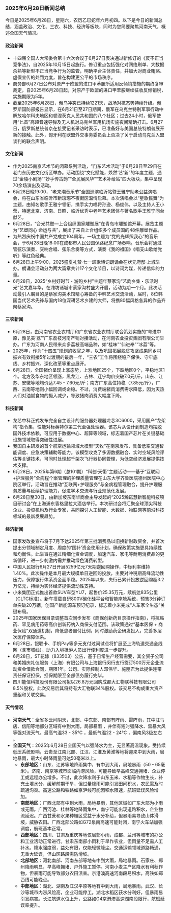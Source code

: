 ### 2025年6月28日新闻总结

今日是2025年6月28日，星期六，农历乙巳蛇年六月初四。以下是今日的新闻总结，涵盖政治、文化、三农、科技、经济等板块，同时为您简要聚焦河南天气，概述全国天气情况。

#### 政治新闻
- 十四届全国人大常委会第十六次会议于6月27日表决通过新修订的《反不正当竞争法》，自2025年10月15日起施行。修订重点包括强化对网络刷单、大数据杀熟等新型不正当竞争行为的监管，明确平台主体责任，并加大对商业贿赂、虚假宣传的处罚力度，旨在构建更公平的市场秩序。
- 商务部6月27日公布对原产于欧盟的进口甲苯胺所适用反倾销措施的期终复审裁定，自2025年6月28日起，对原产于欧盟的进口甲苯胺继续征收反倾销税，实施期限为5年。
- 截至2025年6月28日，俄乌冲突已持续1221天，战场对抗态势持续升级。俄罗斯国防部报告显示，在6月21日至27日期间，俄军在乌克兰特别军事行动中解放哈尔科夫地区和顿涅茨克人民共和国的八个社区；过去24小时，俄军使用“匕首”高超音速导弹及无人机对乌克兰军用机场实施夜间精确打击。6月27日，俄罗斯总统普京在接受记者采访时表示，已准备好与美国总统特朗普展开新的接触。此外，匈牙利在欧盟外交事务委员会上否决了关于启动乌克兰入盟谈判的联合声明。

#### 文化新闻
- 作为2025南京艺术节的闭幕系列活动，“门东艺术活动”于6月28日至29日在老门东历史文化街区举办。活动围绕“文化赋能，焕然‘艺’新”的年度主题，通过“金陵小剧场”“妙手传古韵”“全民展风华”“艺术补给站”四大板块，集中呈现70余场演出及活动。
- 6月28日晚19:00，“老来潮音乐节”全国巡演临沂站暨王雅宁助老公益演唱会，将在山东省临沂市新琅琊不夜街区温情启幕。本次演唱会以“星歌民舞”为主题，由知名歌手王雅宁领衔，携手实力唱将孙逊、杨俊伟，以及主持人王小莹，特邀北京、济南、日照、临沂优秀中老年艺术团体与著名歌手王雅宁同台献艺。
- 6月28日，“合光共塑—上合组织国家雕塑展”在青岛市雕塑馆开幕。展览主题为“艺塑同心 命运与共”，展出了来自上合组织多个成员国的48件雕塑作品。
- 为热烈庆祝中国共产党成立104周年，一场主题为“党的光辉照我心”的音乐会，于6月28日晚18:00在成都市人民公园保路纪念广场奏响。音乐会将通过管弦乐演奏、交响合唱、弦乐合奏等方式，演奏《我的祖国》《唱支山歌给党听》等红色经典。
- 6月28日上午9:00，2025盛夏礼赞·七一颂歌诗词朗诵会在状元府邸·上城举办。朗诵会活动分为两大篇章共计17个文化节目，以诗词为媒，传递信仰的力量。
- 6月28日，2025“乡村好时节・游购乡村”主题年蔡家沟“艺韵乡集・乐活时光”艺文嘉年华，在潍坊诸城市蔡家沟村盛大开启，活动为期一个月。此次活动最引人瞩目的是蔡家沟美术馆精心筹备的中韩艺术交流活动，届时，8位韩国当代艺术先锋与国内18位深耕艺术乡建的大师，将携80幅风格各异的作品齐聚蔡家沟。

#### 三农新闻
- 6月28日，由河南省农业农村厅和广东省农业农村厅联合策划实施的“粤进中原，豫见美‘荔’”广东荔枝河南产销对接活动，在河南农业投资集团有限公司举办。广东为河南人民带来众多荔枝高端品种，如“桂味”“仙进奉”“冰荔”等。
- 2025年，作为“十四五”规划的收官之年，以及巩固拓展脱贫攻坚成果同乡村振兴有效衔接5年过渡期的最后一年，“三农”工作将围绕稳产保供、守牢底线、乡村振兴、深化改革等重点展开。
- 6月28日，全国猪价呈现上涨态势，上涨地区25个，下跌地区0个，平稳地区1个。北方及华东地区领涨，黑龙江、吉林、辽宁均价突破7.0元/斤，山东、江苏、安徽等地均价达7.45 - 7.60元/斤；南方广东高位持稳（7.85元/斤），广西、云南等地则小幅回调或企稳。不过，消费端猪肉消费需求降低，因为天热人们对油腻食物的摄入减少，导致猪肉消费大幅度下降。

#### 科技新闻
- 龙芯中科正式发布完全自主设计的服务器处理器龙芯3C6000，采用国产“龙架构”指令集，性能对标英特尔第三代至强处理器。该芯片从设计到制造均摆脱国外技术依赖，可应用于数据中心、超算等领域，标志着国产芯片在关键基础设施领域取得突破性进展。
- 我国自主研发的首个航空运输领域大模型“天牧”在南京发布，具备低空交通智能调度、应急决策辅助等能力。该模型攻克了多源数据融合、实时空域风险评估等关键技术，可同时处理超千架次飞行器协同管理，为低空经济发展提供技术支撑。
- 6月28日，2025年第6期（总101期）“科创·天衢”主题活动——基于“互联网+护理服务”全病程个案管理的护理质量管理在山东大学齐鲁医院德州医院中心院区举行。活动旨在推动“互联网+护理服务”与全病程管理融合，提升护理服务质量与延续护理能力，促进学术交流与行业规范化发展。
- 6月28日至30日，由新加坡东南华商会主导发起的“2025瀚诺慧新智能科技项目研讨会”在上海浦东香格里拉大酒店举行。本次研讨会将汇聚全球顶尖科技企业、投资机构及行业专家，共同探讨人工智能、大数据、物联网等前沿科技领域的最新发展趋势。

#### 经济新闻
- 国家发改委宣布将于7月下达2025年第三批消费品以旧换新财政资金，并首次提出分领域制定月度、周度的‘国补’资金使用计划，确保政策实施更具持续性和均衡性。此举旨在通过精细化资金调度，加速汽车、家电等耐用消费品的更新循环，进一步刺激内需并推动绿色消费转型。
- 中国人民银行6月27日开展5259亿元7天期逆回购操作，中标利率维持1.40%。此次操作是本月最大规模单日逆回购投放，主要对冲税期高峰流动性压力，保障银行体系资金面平稳。2025年以来，央行已累计投放逆回购超3.2万亿元，持续为实体经济提供流动性支持。
- 小米集团正式推出首款SUV车型YU7，起售价25.35万元，续航达835公里（CLTC标准）。新车搭载自研800V碳化硅平台和智能座舱系统，预售3分钟订单突破20万辆，创国产新能源车预订纪录，标志着小米完成“人车家全生态”关键布局。
- 2025年国家医保目录调整首次同步发布《商保创新药目录操作指南》，将抗癌药、罕见病用药等高价创新药纳入商保支付范围。该政策通过“基本医保 + 商业保险”双通道机制，降低患者自付比例，同时激励药企研发投入，完善多层次医疗保障体系。
- 6月28日，银联卡、手机Pay等多元支付过闸试点将扩展至上海轨道交通全线网（含市域线），助力入境抵沪人员出行便利度进一步提升。
- 6月28日，ST花嫁（833503）公告，基于日常生产经营需要，其全资子公司和美婚庆礼仪服务（上海）有限公司与上海银行闵行支行签订500万元企业流动资金借款合同，期限1年。公司、实际控制人邓伟华、施丽君为此提供连带责任保证担保，担保期限至全部债务履行完毕。
- 四川能信科技股份有限公司拟以26.8万元回购成都大汇物联科技有限公司8.5%股权，此次交易后其将持有大汇物联34%股权。该交易不构成重大资产重组和关联交易。

#### 天气情况
- **河南天气**：全省多云间阴天，北部、中东部、南部有阵雨、雷阵雨，其中驻马店、信阳等地部分区域有中到大雨，局部暴雨 ，并伴有短时强降水、雷暴大风等强对流天气。最高气温33 - 35℃ ，最低气温22 - 24℃ ，偏南风3级左右 。
- **全国天气**：2025年6月28日全国天气以强降水为主，无显著高温现象。受持续低压系统影响，云贵至江南北部、江汉、江淮及黄淮等地将迎来中到大雨，局地暴雨，最大小时降雨量可达50毫米以上。
    - **东部地区**：山东、江苏等地降雨集中，有中到大雨，局地暴雨（50 - 65毫米）。济南、南京等城市面临内涝风险，可能导致早高峰交通拥堵、企业停工或远程办公增多。不过，此次降水利于山东玉米、水稻等作物生长，补充土壤水分，缓解前期干旱，但过量降雨可能引发田间积水，农民需及时疏通沟渠。高速公路和铁路如京沪线可能因积水限速，航班延误风险增加。
    - **南部地区**：广西北部有中到大雨，局地暴雨，其他区域如广东大部为小雨或无雨。广西河池、桂林等地降雨集中，南宁可能出现道路积水，企业物流延迟。广西甘蔗和水果种植区受益于水分补给，但暴雨易导致山体滑坡，威胁农田。广西北部公路如G72泉南高速可能封闭，南宁火车站加强调度，航班基本正常。
    - **西部地区**：四川、甘肃及重庆等地仅局部小雨，成都、兰州等城市的办公和工业活动正常进行。甘肃东南部小雨利于旱作农业，但雨量不足需人工补水。降水强度弱，益处有限，仅能轻微降尘。交通运输领域道路畅通，无重大延误，但山区路段需防滑坡。
    - **北部地区**：河北南部、河南东部等地有中到大雨，局地暴雨。石家庄、郑州降雨明显，早高峰拥堵、户外施工暂停。河南小麦主产区降水有利秋作物，但暴雨可能导致部分农田渍害。京港澳高速河南段易积水，高铁如郑西线可能晚点。
    - **中部地区**：湖北、湖南及江汉平原等地有中到大雨，局地暴雨。武汉、长沙等城市内涝风险高，企业可能停工。湖北水稻区获水分利好，但暴雨易引发病害。长江航道水位上升，公路如G4京港澳高速湖南段限行，航班延误率提升。